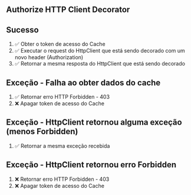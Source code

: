 ## Authorize HTTP Client Decorator

## Sucesso
1. ✅ Obter o token de acesso do Cache
2. ✅ Executar o request do HttpClient que está sendo decorado com um novo header (Authorization)
3. ✅ Retornar a mesma resposta do HttpClient que está sendo decorado

## Exceção - Falha ao obter dados do cache
1. ✅ Retornar erro HTTP Forbidden - 403
3. ❌ Apagar token de acesso do Cache

## Exceção - HttpClient retornou alguma exceção (menos Forbidden)
1. ✅ Retornar a mesma exceção recebida

## Exceção - HttpClient retornou erro Forbidden
1. ❌ Retornar erro HTTP Forbidden - 403
3. ❌ Apagar token de acesso do Cache